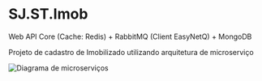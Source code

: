 # SJ.ST.Imob
Web API Core (Cache: Redis) + RabbitMQ (Client EasyNetQ) + MongoDB 

Projeto de cadastro de Imobilizado utilizando arquitetura de microserviço

![Diagrama de microserviços](https://github.com/dekionbr/SJ.ST.Imob/blob/master/Diagrama%20de%20Aplica%C3%A7%C3%A3o%20de%20Microservi%C3%A7os.png?raw=true)
